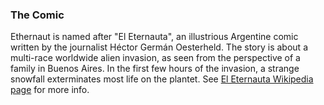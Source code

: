 ### The Comic
Ethernaut is named after "El Eternauta", an illustrious Argentine comic written by the journalist Héctor Germán Oesterheld. The story is about a multi-race worldwide alien invasion, as seen from the perspective of a family in Buenos Aires. In the first few hours of the invasion, a strange snowfall exterminates most life on the plantet. See [El Eternauta Wikipedia page](https://en.wikipedia.org/wiki/The_Eternaut) for more info.
